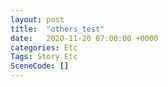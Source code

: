 ```yaml
---
layout: post
title:  "others_test"
date:   2020-11-20 07:00:00 +0000
categories: Etc
Tags: Story Etc
SceneCode: []
---
```

